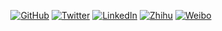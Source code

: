 <p align="center">
	<a href="https://github.com/terrytangyuan/"><img src="https://img.shields.io/github/followers/terrytangyuan.svg?label=GitHub&style=social" alt="GitHub"></a>
	<a href="https://twitter.com/TerryTangYuan"><img src="https://img.shields.io/twitter/follow/TerryTangYuan?label=Twitter&style=social" alt="Twitter"></a>
	<a href="https://www.linkedin.com/in/terrytangyuan/"><img src="https://img.shields.io/badge/LinkedIn--blueviolet.svg?style=social&logo=linkedin" alt="LinkedIn"></a>
	<a href="https://www.zhihu.com/people/terrytangyuan"><img src="https://img.shields.io/badge/知乎--blueviolet.svg?style=social&logo=zhihu" alt="Zhihu"></a>
	<a href="https://weibo.com/5681818134"><img src="https://img.shields.io/badge/微博--blueviolet.svg?style=social&logo=sina-weibo" alt="Weibo"></a>
</p>

<!--
**terrytangyuan/terrytangyuan** is a ✨ _special_ ✨ repository because its `README.md` (this file) appears on your GitHub profile.

Here are some ideas to get you started:

- 🔭 I’m currently working on ...
- 🌱 I’m currently learning ...
- 👯 I’m looking to collaborate on ...
- 🤔 I’m looking for help with ...
- 💬 Ask me about ...
- 📫 How to reach me: ...
- 😄 Pronouns: ...
- ⚡ Fun fact: ...
-->
